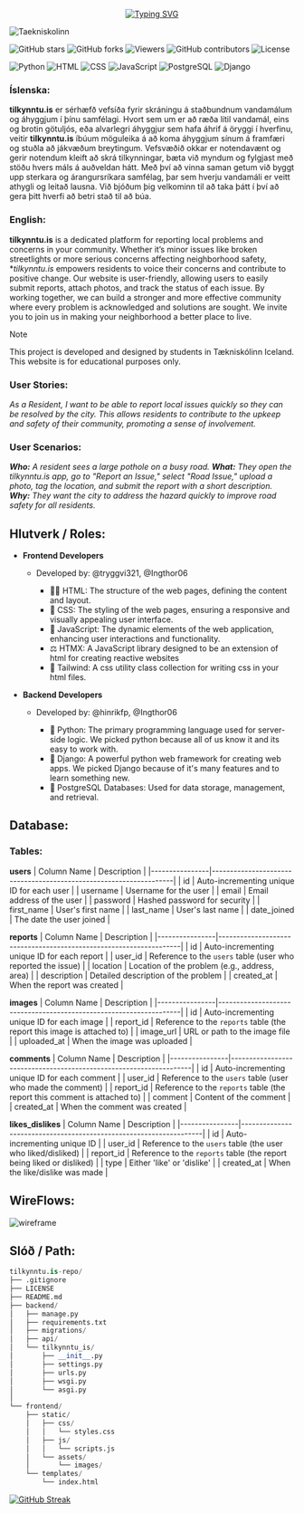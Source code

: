 <div align="center">
  
[![Typing SVG](https://readme-typing-svg.demolab.com?font=Kode+Mono&size=50&duration=2500&pause=1000&center=true&vCenter=true&width=435&lines=tilkynntu.is)](https://git.io/typing-svg)

</div>



![Taekniskolinn](https://img.shields.io/badge/Taekniskolinn-blue?style=for-the-badge&logo=https://encrypted-tbn0.gstatic.com/images?q=tbn:ANd9GcQqTwAaMeKxCyPqZWQFVSrB3ifYAiyyDOn1HQ&s&logoColor=white)

![GitHub stars](https://img.shields.io/github/stars/tilkynntu-is/tilkynntu-project?style=social)
![GitHub forks](https://img.shields.io/github/forks/tilkynntu-is/tilkynntu-project?style=social)
![Viewers](https://img.shields.io/badge/viewers-0-%23000000?style=flat-square&logo=GitHub&logoColor=white)
![GitHub contributors](https://img.shields.io/github/contributors/tilkynntu-is/tilkynntu-project)
![License](https://img.shields.io/github/license/tilkynntu-is/tilkynntu-project)

![Python](https://img.shields.io/badge/Python-3.9-blue?logo=python&logoColor=white)
![HTML](https://img.shields.io/badge/HTML-5-orange?logo=html5&logoColor=white)
![CSS](https://img.shields.io/badge/CSS-3-blue?logo=css3&logoColor=white)
![JavaScript](https://img.shields.io/badge/JavaScript-ES6-yellow?logo=javascript&logoColor=white)
![PostgreSQL](https://img.shields.io/badge/PostgreSQL-4B8BBE?style=flat-square&logo=PostgreSQL&logoColor=white)
![Django](https://img.shields.io/badge/Django-3.2%2B-green?style=flat&logo=django&logoColor=white)


### Íslenska:

**tilkynntu.is** er sérhæfð vefsíða fyrir skráningu á staðbundnum vandamálum og áhyggjum í þínu samfélagi. Hvort sem um er að ræða lítil vandamál, eins og brotin götuljós, eða alvarlegri áhyggjur sem hafa áhrif á öryggi í hverfinu, veitir **tilkynntu.is** íbúum möguleika á að koma áhyggjum sínum á framfæri og stuðla að jákvæðum breytingum. Vefsvæðið okkar er notendavænt og gerir notendum kleift að skrá tilkynningar, bæta við myndum og fylgjast með stöðu hvers máls á auðveldan hátt. Með því að vinna saman getum við byggt upp sterkara og árangursríkara samfélag, þar sem hverju vandamáli er veitt athygli og leitað lausna. Við bjóðum þig velkominn til að taka þátt í því að gera þitt hverfi að betri stað til að búa.


### English:

**tilkynntu.is** is a dedicated platform for reporting local problems and concerns in your community. Whether it’s minor issues like broken streetlights or more serious concerns affecting neighborhood safety, **tilkynntu.is* empowers residents to voice their concerns and contribute to positive change. Our website is user-friendly, allowing users to easily submit reports, attach photos, and track the status of each issue. By working together, we can build a stronger and more effective community where every problem is acknowledged and solutions are sought. We invite you to join us in making your neighborhood a better place to live.



> [!NOTE]
> This project is developed and designed by students in Tækniskólinn Iceland. This website is for educational purposes only.


### User Stories:
_As a Resident, I want to be able to report local issues quickly so they can be resolved by the city.
This allows residents to contribute to the upkeep and safety of their community, promoting a sense of involvement._

### User Scenarios:
_**Who:** A resident sees a large pothole on a busy road.
**What:** They open the tilkynntu.is app, go to "Report an Issue," select "Road Issue," upload a photo, tag the location, and submit the report with a short description.
**Why:** They want the city to address the hazard quickly to improve road safety for all residents._


## Hlutverk / Roles:

+ **Frontend Developers**
  - Developed by: @tryggvi321, @Ingthor06
  
    - 👷‍♂️ HTML: The structure of the web pages, defining the content and layout.
    - 🎨 CSS: The styling of the web pages, ensuring a responsive and visually appealing user interface.
    - 📝 JavaScript: The dynamic elements of the web application, enhancing user interactions and functionality.
    - ⚖️ HTMX: A JavaScript library designed to be an extension of html for creating reactive websites
    - 💨 Tailwind: A css utility class collection for writing css in your html files.

+ **Backend Developers**
  - Developed by: @hinrikfp, @Ingthor06 
 
    - 🐍 Python: The primary programming language used for server-side logic. We picked python because all of us know it and its easy to work with.
    - 📗 Django: A powerful python web framework for creating web apps. We picked Django because of it's many features and to learn something new.
    - 🐘 PostgreSQL Databases: Used for data storage, management, and retrieval.

## Database:
### Tables:

**users**
| Column Name    | Description                                                       |
|----------------|-------------------------------------------------------------------|
| id             | Auto-incrementing unique ID for each user                         |
| username       | Username for the user                                             |
| email          | Email address of the user                                         |
| password       | Hashed password for security                                      |
| first_name     | User's first name                                                 |
| last_name      | User's last name                                                  |
| date_joined    | The date the user joined                                          |

**reports**
| Column Name    | Description                                                       |
|----------------|-------------------------------------------------------------------|
| id             | Auto-incrementing unique ID for each report                       |
| user_id        | Reference to the `users` table (user who reported the issue)     |
| location       | Location of the problem (e.g., address, area)                     |
| description    | Detailed description of the problem                               |
| created_at     | When the report was created                                       |

**images**
| Column Name    | Description                                                       |
|----------------|-------------------------------------------------------------------|
| id             | Auto-incrementing unique ID for each image                        |
| report_id      | Reference to the `reports` table (the report this image is attached to) |
| image_url      | URL or path to the image file                                     |
| uploaded_at    | When the image was uploaded                                       |

**comments**
| Column Name    | Description                                                       |
|----------------|-------------------------------------------------------------------|
| id             | Auto-incrementing unique ID for each comment                      |
| user_id        | Reference to the `users` table (user who made the comment)        |
| report_id      | Reference to the `reports` table (the report this comment is attached to) |
| comment        | Content of the comment                                            |
| created_at     | When the comment was created                                      |

**likes_dislikes**
| Column Name    | Description                                                       |
|----------------|-------------------------------------------------------------------|
| id             | Auto-incrementing unique ID                                        |
| user_id        | Reference to the `users` table (the user who liked/disliked)     |
| report_id      | Reference to the `reports` table (the report being liked or disliked) |
| type           | Either 'like' or 'dislike'                                        |
| created_at     | When the like/dislike was made                                    |




## WireFlows:
![wireframe](https://github.com/user-attachments/assets/195fdf20-d5fb-4a4d-8d84-c1ba9d250ef8)




## Slóð / Path:
```py
tilkynntu.is-repo/
├── .gitignore                
├── LICENSE                   
├── README.md                 
├── backend/                  
│   ├── manage.py             
│   ├── requirements.txt
│   ├── migrations/
│   ├── api/
│   └── tilkynntu_is/            
│       ├── __init__.py       
│       ├── settings.py       
│       ├── urls.py           
│       ├── wsgi.py           
│       └── asgi.py           
│    
└── frontend/                 
    ├── static/               
    │   ├── css/              
    │   │   └── styles.css    
    │   ├── js/               
    │   │   └── scripts.js    
    │   └── assets/
    │       └── images/
    └── templates/            
        └── index.html               
```


[![GitHub Streak](https://streak-stats.demolab.com?user=Ingthor06&theme=transparent&hide_border=true)](https://git.io/streak-stats)
